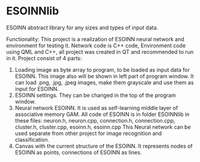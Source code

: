 ESOINNlib
=========

ESOINN abstract library for any sizes and types of input data.

Functionality:
This project is a realization of ESOINN neural network and environment for testing it. 
Network code is C++ code, Environment code using QML and C++, all project was created in QT and recommended to run in it.
Project consist of 4 parts:
1) Loading image as byte array to program, to be loaded as input data for ESOINN. This image also will be shown in left part of program window.
It can load .png, .jpg, .jpeg images, make them grayscale and use them as input for ESOINN.
2) ESOINN settings. They can be changed in the top of the program window.
3) Neural network ESOINN. It is used as self-learning middle layer of associative memory GAM. 
All code of ESOINN is in folder ESOINNlib in these files: 
neuron.h, neuron.cpp, connection.h, connection.cpp, cluster.h, cluster.cpp, esoinn.h, esoinn.cpp
This Neural network can be used separate from other project for image recognition and classification.
4) Canvas with the current structure of the ESOINN. It represents nodes of ESOINN as points, connections of ESOINN as lines.